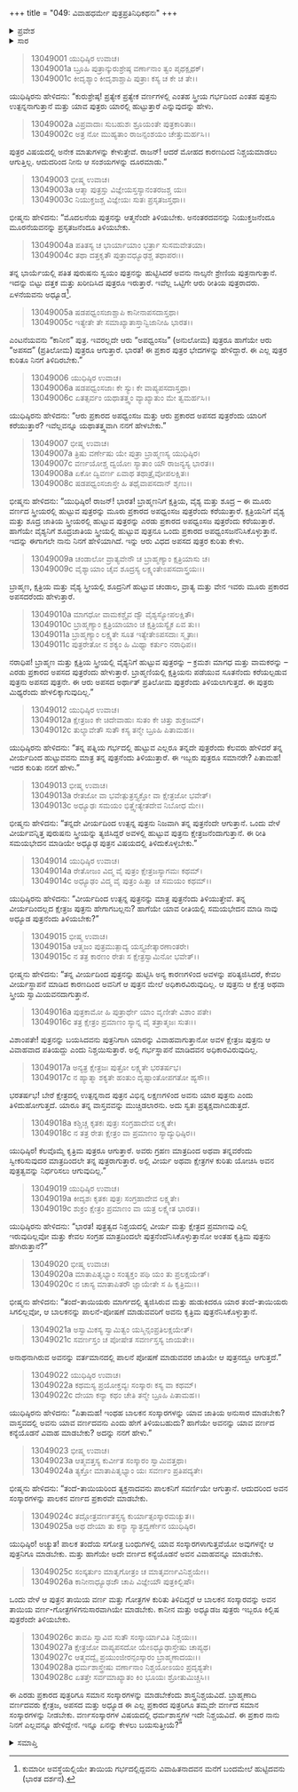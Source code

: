 +++
title = "049: ವಿವಾಹಧರ್ಮೇ ಪುತ್ರಪ್ರತಿನಿಧಿಕಥನಃ"
+++

<details><summary>ಪ್ರವೇಶ</summary>


।।   ಓಂ ಓಂ ನಮೋ ನಾರಾಯಣಾಯ।।   ಶ್ರೀ ವೇದವ್ಯಾಸಾಯ ನಮಃ ।।

ಶ್ರೀ ಕೃಷ್ಣದ್ವೈಪಾಯನ ವೇದವ್ಯಾಸ ವಿರಚಿತ  

**ಶ್ರೀ ಮಹಾಭಾರತ**

**ಅನುಶಾಸನ ಪರ್ವ**

**ದಾನಧರ್ಮ ಪರ್ವ**

**ಅಧ್ಯಾಯ 49**


</details>

<details><summary>ಸಾರ</summary>

ವಿವಿಧ ಪ್ರಕಾರದ ಪುತ್ರರ ವರ್ಣನೆ (1-29).


</details>



> 13049001 ಯುಧಿಷ್ಠಿರ ಉವಾಚ।  
13049001a ಬ್ರೂಹಿ ಪುತ್ರಾನ್ಕುರುಶ್ರೇಷ್ಠ ವರ್ಣಾನಾಂ ತ್ವಂ ಪೃಥಕ್ಪೃಥಕ್।  
13049001c ಕೀದೃಶ್ಯಾಂ ಕೀದೃಶಾಶ್ಚಾಪಿ ಪುತ್ರಾಃ ಕಸ್ಯ ಚ ಕೇ ಚ ತೇ।।

ಯುಧಿಷ್ಠಿರನು ಹೇಳಿದನು: “ಕುರುಶ್ರೇಷ್ಠ! ಪ್ರತ್ಯೇಕ ಪ್ರತ್ಯೇಕ ವರ್ಣಗಳಲ್ಲಿ ಎಂತಹ ಸ್ತ್ರೀಯ ಗರ್ಭದಿಂದ ಎಂತಹ ಪುತ್ರನು ಉತ್ಪನ್ನನಾಗುತ್ತಾನೆ ಮತ್ತು ಯಾವ ಪುತ್ರರು ಯಾರಲ್ಲಿ ಹುಟ್ಟುತ್ತಾರೆ ಎನ್ನುವುದನ್ನು ಹೇಳು.

> 13049002a ವಿಪ್ರವಾದಾಃ ಸುಬಹುಶಃ ಶ್ರೂಯಂತೇ ಪುತ್ರಕಾರಿತಾಃ।  
13049002c ಅತ್ರ ನೋ ಮುಹ್ಯತಾಂ ರಾಜನ್ಸಂಶಯಂ ಚೇತ್ತುಮರ್ಹಸಿ।।

ಪುತ್ರರ ವಿಷಯದಲ್ಲಿ ಅನೇಕ ಮಾತುಗಳನ್ನು ಕೇಳುತ್ತೇವೆ. ರಾಜನ್! ಆದರೆ ಮೋಹದ ಕಾರಣದಿಂದ ನಿಶ್ಚಯಮಾಡಲು ಆಗುತ್ತಿಲ್ಲ. ಆದುದರಿಂದ ನೀನು ಆ ಸಂಶಯಗಳನ್ನು ದೂರಮಾಡು.”

> 13049003 ಭೀಷ್ಮ ಉವಾಚ।  
13049003a ಆತ್ಮಾ ಪುತ್ರಸ್ತು ವಿಜ್ಞೇಯಸ್ತಸ್ಯಾನಂತರಜಶ್ಚ ಯಃ।  
13049003c ನಿಯುಕ್ತಜಶ್ಚ ವಿಜ್ಞೇಯಃ ಸುತಃ ಪ್ರಸೃತಜಸ್ತಥಾ।।

ಭೀಷ್ಮನು ಹೇಳಿದನು: “ಮೊದಲನೆಯ ಪುತ್ರನನ್ನು ಆತ್ಮನೆಂದೇ ತಿಳಿಯಬೇಕು. ಅನಂತರದವನನ್ನು ನಿಯುಕ್ತಜನೆಂದೂ ಮೂರನೆಯವನನ್ನು ಪ್ರಸೃತಜನೆಂದೂ ತಿಳಿಯಬೇಕು.

> 13049004a ಪತಿತಸ್ಯ ಚ ಭಾರ್ಯಾಯಾಂ ಭರ್ತ್ರಾ ಸುಸಮವೇತಯಾ।  
13049004c ತಥಾ ದತ್ತಕೃತೌ ಪುತ್ರಾವಧ್ಯೂಢಶ್ಚ ತಥಾಪರಃ।।

ತನ್ನ ಭಾರ್ಯೆಯಲ್ಲಿ ಪತಿತ ಪುರುಷನು ಸ್ವಯಂ ಪುತ್ರನನ್ನು ಹುಟ್ಟಿಸಿದರೆ ಅವನು ನಾಲ್ಕನೇ ಶ್ರೇಣಿಯ ಪುತ್ರನಾಗುತ್ತಾನೆ. ಇದನ್ನು ಬಿಟ್ಟು ದತ್ತಕ ಮತ್ತು ಖರೀದಿಸಿದ ಪುತ್ರರೂ ಇರುತ್ತಾರೆ. ಇವೆಲ್ಲ ಒಟ್ಟಿಗೇ ಆರು ರೀತಿಯ ಪುತ್ರರಾದರು. ಏಳನೆಯವನು ಅಧ್ಯೂಡ[^1].

> 13049005a ಷಡಪಧ್ವಂಸಜಾಶ್ಚಾಪಿ ಕಾನೀನಾಪಸದಾಸ್ತಥಾ।  
13049005c ಇತ್ಯೇತೇ ತೇ ಸಮಾಖ್ಯಾತಾಸ್ತಾನ್ವಿಜಾನೀಹಿ ಭಾರತ।।

ಎಂಟನೆಯವನು “ಕಾನೀನ” ಪುತ್ರ. ಇವರಲ್ಲದೇ ಆರು “ಅಪಧ್ವಂಸಜ” (ಅನುಲೋಮ) ಪುತ್ರರೂ ಹಾಗೆಯೇ ಆರು “ಅಪಸದ” (ಪ್ರತಿಲೋಮ) ಪುತ್ರರೂ ಆಗುತ್ತಾರೆ. ಭಾರತ! ಈ ಪ್ರಕಾರ ಪುತ್ರರ ಭೇದಗಳನ್ನು ಹೇಳಿದ್ದಾರೆ. ಈ ಎಲ್ಲ ಪುತ್ರರ ಕುರಿತೂ ನಿನಗೆ ತಿಳಿದಿರಬೇಕು.”

> 13049006 ಯುಧಿಷ್ಠಿರ ಉವಾಚ।  
13049006a ಷಡಪಧ್ವಂಸಜಾಃ ಕೇ ಸ್ಯುಃ ಕೇ ವಾಪ್ಯಪಸದಾಸ್ತಥಾ।  
13049006c ಏತತ್ಸರ್ವಂ ಯಥಾತತ್ತ್ವಂ ವ್ಯಾಖ್ಯಾತುಂ ಮೇ ತ್ವಮರ್ಹಸಿ।।

ಯುಧಿಷ್ಠಿರನು ಹೇಳಿದನು: “ಆರು ಪ್ರಕಾರದ ಅಪಧ್ವಂಸಜ ಮತ್ತು ಆರು ಪ್ರಕಾರದ ಅಪಸದ ಪುತ್ರರೆಂದು ಯಾರಿಗೆ ಕರೆಯುತ್ತಾರೆ? ಇವೆಲ್ಲವನ್ನೂ ಯಥಾತತ್ತ್ವವಾಗಿ ನನಗೆ ಹೇಳಬೇಕು.”

> 13049007 ಭೀಷ್ಮ ಉವಾಚ।  
13049007a ತ್ರಿಷು ವರ್ಣೇಷು ಯೇ ಪುತ್ರಾ ಬ್ರಾಹ್ಮಣಸ್ಯ ಯುಧಿಷ್ಠಿರ।  
13049007c ವರ್ಣಯೋಶ್ಚ ದ್ವಯೋಃ ಸ್ಯಾತಾಂ ಯೌ ರಾಜನ್ಯಸ್ಯ ಭಾರತ।।  
13049008a ಏಕೋ ದ್ವಿವರ್ಣ ಏವಾಥ ತಥಾತ್ರೈವೋಪಲಕ್ಷಿತಃ।  
13049008c ಷಡಪಧ್ವಂಸಜಾಸ್ತೇ ಹಿ ತಥೈವಾಪಸದಾನ್ ಶೃಣು।।

ಭೀಷ್ಮನು ಹೇಳಿದನು: “ಯುಧಿಷ್ಠಿರ! ರಾಜನ್! ಭಾರತ! ಬ್ರಾಹ್ಮಣನಿಗೆ ಕ್ಷತ್ರಿಯ, ವೈಶ್ಯ ಮತ್ತು ಶೂದ್ರ – ಈ ಮೂರು ವರ್ಣದ ಸ್ತ್ರೀಯರಲ್ಲಿ ಹುಟ್ಟುವ ಪುತ್ರರನ್ನು ಮೂರು ಪ್ರಕಾರದ ಅಪಧ್ವಂಸಜ ಪುತ್ರರೆಂದು ಕರೆಯುತ್ತಾರೆ. ಕ್ಷತ್ರಿಯನಿಗೆ ವೈಶ್ಯ ಮತ್ತು ಶೂದ್ರ ಜಾತಿಯ ಸ್ತ್ರೀಯರಲ್ಲಿ ಹುಟ್ಟುವ ಪುತ್ರರನ್ನು ಎರಡು ಪ್ರಕಾರದ ಅಪಧ್ವಂಸಜ ಪುತ್ರರೆಂದು ಕರೆಯುತ್ತಾರೆ. ಹಾಗೆಯೇ ವೈಶ್ಯನಿಗೆ ಶೂದ್ರಜಾತಿಯ ಸ್ತ್ರೀಯಲ್ಲಿ ಹುಟ್ಟುವ ಪುತ್ರನೂ ಒಂದು ಪ್ರಕಾರದ ಅಪಧ್ವಂಸಜನೆನಿಸಿಕೊಳ್ಳುತ್ತಾನೆ. ಇದನ್ನು ಈಗಾಗಲೇ ನಾನು ನಿನಗೆ ಹೇಳಿಯಾಗಿದೆ. ಇನ್ನು ಆರು ವಿಧದ ಅಪಸದ ಪುತ್ರರ ಕುರಿತು ಕೇಳು.

> 13049009a ಚಂಡಾಲೋ ವ್ರಾತ್ಯವೇನೌ ಚ ಬ್ರಾಹ್ಮಣ್ಯಾಂ ಕ್ಷತ್ರಿಯಾಸು ಚ।  
13049009c ವೈಶ್ಯಾಯಾಂ ಚೈವ ಶೂದ್ರಸ್ಯ ಲಕ್ಷ್ಯಂತೇಽಪಸದಾಸ್ತ್ರಯಃ।।

ಬ್ರಾಹ್ಮಣ, ಕ್ಷತ್ರಿಯ ಮತ್ತು ವೈಶ್ಯ ಸ್ತ್ರೀಯಲ್ಲಿ ಶೂದ್ರನಿಗೆ ಹುಟ್ಟುವ ಚಂಡಾಲ, ವ್ರಾತ್ಯ ಮತ್ತು ವೇನ ಇವರು ಮೂರು ಪ್ರಕಾರದ ಅಪಸದರೆಂದು ಹೇಳುತ್ತಾರೆ.

> 13049010a ಮಾಗಧೋ ವಾಮಕಶ್ಚೈವ ದ್ವೌ ವೈಶ್ಯಸ್ಯೋಪಲಕ್ಷಿತೌ।  
13049010c ಬ್ರಾಹ್ಮಣ್ಯಾಂ ಕ್ಷತ್ರಿಯಾಯಾಂ ಚ ಕ್ಷತ್ರಿಯಸ್ಯೈಕ ಏವ ತು।।  
13049011a ಬ್ರಾಹ್ಮಣ್ಯಾಂ ಲಕ್ಷ್ಯತೇ ಸೂತ ಇತ್ಯೇತೇಽಪಸದಾಃ ಸ್ಮೃತಾಃ।  
13049011c ಪುತ್ರರೇತೋ ನ ಶಕ್ಯಂ ಹಿ ಮಿಥ್ಯಾ ಕರ್ತುಂ ನರಾಧಿಪ।।

ನರಾಧಿಪ! ಬ್ರಾಹ್ಮಣ ಮತ್ತು ಕ್ಷತ್ರಿಯ ಸ್ತ್ರೀಯಲ್ಲಿ ವೈಶ್ಯನಿಗೆ ಹುಟ್ಟುವ ಪುತ್ರರನ್ನು – ಕ್ರಮಶಃ ಮಾಗಧ ಮತ್ತು ವಾಮಕರನ್ನು – ಎರಡು ಪ್ರಕಾರದ ಅಪಸದ ಪುತ್ರರೆಂದು ಹೇಳುತ್ತಾರೆ. ಬ್ರಾಹ್ಮಣಿಯಲ್ಲಿ ಕ್ಷತ್ರಿಯನು ಪಡೆಯುವ ಸೂತನೆಂದು ಕರೆಯಲ್ಪಡುವ ಪುತ್ರನು ಅಪಸದ ಪುತ್ರನೇ. ಈ ಆರು ಅಪಸದ ಅರ್ಥಾತ್ ಪ್ರತಿಲೋಮ ಪುತ್ರರೆಂದು ತಿಳಿಯಲಾಗುತ್ತದೆ. ಈ ಪುತ್ರರು ಮಿಥ್ಯರೆಂದು ಹೇಳಲಿಕ್ಕಾಗುವುದಿಲ್ಲ.”

> 13049012 ಯುಧಿಷ್ಠಿರ ಉವಾಚ।  
13049012a ಕ್ಷೇತ್ರಜಂ ಕೇ ಚಿದೇವಾಹುಃ ಸುತಂ ಕೇ ಚಿತ್ತು ಶುಕ್ರಜಮ್।  
13049012c ತುಲ್ಯಾವೇತೌ ಸುತೌ ಕಸ್ಯ ತನ್ಮೇ ಬ್ರೂಹಿ ಪಿತಾಮಹ।।

ಯುಧಿಷ್ಠಿರನು ಹೇಳಿದನು: “ತನ್ನ ಪತ್ನಿಯ ಗರ್ಭದಲ್ಲಿ ಹುಟ್ಟುವ ಎಲ್ಲರೂ ತನ್ನದೇ ಪುತ್ರರೆಂದು ಕೆಲವರು ಹೇಳಿದರೆ ತನ್ನ ವೀರ್ಯದಿಂದ ಹುಟ್ಟುವವನು ಮಾತ್ರ ತನ್ನ ಪುತ್ರನೆಂದು ತಿಳಿಯುತ್ತಾರೆ. ಈ ಇಬ್ಬರು ಪುತ್ರರೂ ಸಮಾನರೇ? ಪಿತಾಮಹ! ಇದರ ಕುರಿತು ನನಗೆ ಹೇಳು.”

> 13049013 ಭೀಷ್ಮ ಉವಾಚ।  
13049013a ರೇತಜೋ ವಾ ಭವೇತ್ಪುತ್ರಸ್ತ್ಯಕ್ತೋ ವಾ ಕ್ಷೇತ್ರಜೋ ಭವೇತ್।  
13049013c ಅಧ್ಯೂಢಃ ಸಮಯಂ ಭಿತ್ತ್ವೇತ್ಯೇತದೇವ ನಿಬೋಧ ಮೇ।।

ಭೀಷ್ಮನು ಹೇಳಿದನು: “ತನ್ನದೇ ವೀರ್ಯದಿಂದ ಉತ್ಪನ್ನ ಪುತ್ರನು ನಿಜವಾಗಿ ತನ್ನ ಪುತ್ರನೆಂದೇ ಆಗುತ್ತಾನೆ. ಒಂದು ವೇಳೆ ವೀರ್ಯವನ್ನಿತ್ತ ಪುರುಷನು ಸ್ತ್ರೀಯನ್ನು ತ್ಯಜಿಸಿದ್ದರೆ ಅವಳಲ್ಲಿ ಹುಟ್ಟುವ ಪುತ್ರನು ಕ್ಷೇತ್ರಜನೆಂದಾಗುತ್ತಾನೆ. ಈ ರೀತಿ ಸಮಯಭೇದನ ಮಾಡಿಯೇ ಅಧ್ಯೂಢ ಪುತ್ರನ ವಿಷಯದಲ್ಲಿ ತಿಳಿದುಕೊಳ್ಳಬೇಕು.”

> 13049014 ಯುಧಿಷ್ಠಿರ ಉವಾಚ।  
13049014a ರೇತೋಜಂ ವಿದ್ಮ ವೈ ಪುತ್ರಂ ಕ್ಷೇತ್ರಜಸ್ಯಾಗಮಃ ಕಥಮ್।  
13049014c ಅಧ್ಯೂಢಂ ವಿದ್ಮ ವೈ ಪುತ್ರಂ ಹಿತ್ವಾ ಚ ಸಮಯಂ ಕಥಮ್।।

ಯುಧಿಷ್ಠಿರನು ಹೇಳಿದನು: “ವೀರ್ಯದಿಂದ ಉತ್ಪನ್ನ ಪುತ್ರನನ್ನು ಮಾತ್ರ ಪುತ್ರನೆಂದು ತಿಳಿಯುತ್ತೇವೆ. ತನ್ನ ವೀರ್ಯದಿಂದಲ್ಲದ ಕ್ಷೇತ್ರಜ ಪುತ್ರನು ಹೇಗಾಗಬಲ್ಲನು? ಹಾಗೆಯೇ ಯಾವ ರೀತಿಯಲ್ಲಿ ಸಮಯಭೇದನ ಮಾಡಿ ನಾವು ಅಧ್ಯೂಡ ಪುತ್ರನೆಂದು ತಿಳಿಯಬೇಕು?”

> 13049015 ಭೀಷ್ಮ ಉವಾಚ।  
13049015a ಆತ್ಮಜಂ ಪುತ್ರಮುತ್ಪಾದ್ಯ ಯಸ್ತ್ಯಜೇತ್ಕಾರಣಾಂತರೇ।  
13049015c ನ ತತ್ರ ಕಾರಣಂ ರೇತಃ ಸ ಕ್ಷೇತ್ರಸ್ವಾಮಿನೋ ಭವೇತ್।।

ಭೀಷ್ಮನು ಹೇಳಿದನು: “ತನ್ನ ವೀರ್ಯದಿಂದ ಪುತ್ರನನ್ನು ಹುಟ್ಟಿಸಿ ಅನ್ಯ ಕಾರಣಗಳಿಂದ ಅವಳನ್ನು ಪರಿತ್ಯಜಿಸಿದರೆ, ಕೇವಲ ವೀರ್ಯಸ್ಥಾಪನೆ ಮಾಡಿದ ಕಾರಣದಿಂದ ಅವನಿಗೆ ಆ ಪುತ್ರನ ಮೇಲೆ ಅಧಿಕಾರವಿರುವುದಿಲ್ಲ. ಆ ಪುತ್ರನು ಆ ಕ್ಷೇತ್ರ ಅಥವಾ ಸ್ತ್ರೀಯ ಸ್ವಾಮಿಯವನದಾಗುತ್ತಾನೆ.

> 13049016a ಪುತ್ರಕಾಮೋ ಹಿ ಪುತ್ರಾರ್ಥೇ ಯಾಂ ವೃಣೀತೇ ವಿಶಾಂ ಪತೇ।  
13049016c ತತ್ರ ಕ್ಷೇತ್ರಂ ಪ್ರಮಾಣಂ ಸ್ಯಾನ್ನ ವೈ ತತ್ರಾತ್ಮಜಃ ಸುತಃ।।

ವಿಶಾಂಪತೇ! ಪುತ್ರನನ್ನು ಬಯಸಿದವನು ಪುತ್ರನಿಗಾಗಿ ಯಾರನ್ನು ವಿವಾಹವಾಗುತ್ತಾನೋ ಅವಳ ಕ್ಷೇತ್ರಜ ಪುತ್ರನು ಆ ವಿವಾಹವಾದ ಪತಿಯದ್ದು ಎಂದು ನಿಶ್ಚಯಿಸುತ್ತಾರೆ. ಅಲ್ಲಿ ಗರ್ಭಸ್ಥಾಪನೆ ಮಾಡಿದವನ ಅಧಿಕಾರವಿರುವುದಿಲ್ಲ.

> 13049017a ಅನ್ಯತ್ರ ಕ್ಷೇತ್ರಜಃ ಪುತ್ರೋ ಲಕ್ಷ್ಯತೇ ಭರತರ್ಷಭ।  
13049017c ನ ಹ್ಯಾತ್ಮಾ ಶಕ್ಯತೇ ಹಂತುಂ ದೃಷ್ಟಾಂತೋಪಗತೋ ಹ್ಯಸೌ।।

ಭರತರ್ಷಭ! ಬೇರೆ ಕ್ಷೇತ್ರದಲ್ಲಿ ಉತ್ಪನ್ನನಾದ ಪುತ್ರನ ವಿಭಿನ್ನ ಲಕ್ಷಣಗಳಿಂದ ಅವನು ಯಾರ ಪುತ್ರನು ಎಂದು ತಿಳಿದುಹೋಗುತ್ತದೆ. ಯಾರೂ ತನ್ನ ವಾಸ್ತವವನ್ನು ಮುಚ್ಚಿಡಲಾರನು. ಅದು ಸ್ವತಃ ಪ್ರತ್ಯಕ್ಷವಾಗಿಬಿಡುತ್ತದೆ.

> 13049018a ಕಶ್ಚಿಚ್ಚ ಕೃತಕಃ ಪುತ್ರಃ ಸಂಗ್ರಹಾದೇವ ಲಕ್ಷ್ಯತೇ।  
13049018c ನ ತತ್ರ ರೇತಃ ಕ್ಷೇತ್ರಂ ವಾ ಪ್ರಮಾಣಂ ಸ್ಯಾದ್ಯುಧಿಷ್ಠಿರ।।

ಯುಧಿಷ್ಠಿರ! ಕೆಲವೊಮ್ಮೆ ಕೃತ್ರಿಮ ಪುತ್ರರೂ ಆಗುತ್ತಾರೆ. ಅವರು ಗ್ರಹಣ ಮಾತ್ರದಿಂದ ಅಥವಾ ತನ್ನವರೆಂದು ಸ್ವೀಕರಿಸುವುದರ ಮಾತ್ರದಿಂದಲೇ ತನ್ನ ಪುತ್ರರಾಗುತ್ತಾರೆ. ಅಲ್ಲಿ ವೀರ್ಯ ಅಥವಾ ಕ್ಷೇತ್ರಗಳ ಕುರಿತು ಯೋಚಿಸಿ ಅವನ ಪುತ್ರತ್ವವನ್ನು ನಿರ್ಧರಿಸಲು ಆಗುವುದಿಲ್ಲ.”

> 13049019 ಯುಧಿಷ್ಠಿರ ಉವಾಚ।  
13049019a ಕೀದೃಶಃ ಕೃತಕಃ ಪುತ್ರಃ ಸಂಗ್ರಹಾದೇವ ಲಕ್ಷ್ಯತೇ।  
13049019c ಶುಕ್ರಂ ಕ್ಷೇತ್ರಂ ಪ್ರಮಾಣಂ ವಾ ಯತ್ರ ಲಕ್ಷ್ಯೇತ ಭಾರತ।।

ಯುಧಿಷ್ಠಿರನು ಹೇಳಿದನು: “ಭಾರತ! ಪುತ್ರತ್ವದ ನಿಶ್ಚಯದಲ್ಲಿ ವೀರ್ಯ ಮತ್ತು ಕ್ಷೇತ್ರದ ಪ್ರಮಾಣವು ಎಲ್ಲಿ ಇರುವುದಿಲ್ಲವೋ ಮತ್ತು ಕೇವಲ ಸಂಗ್ರಹ ಮಾತ್ರದಿಂದಲೇ ಪುತ್ರನೆಂದೆನಿಸಿಕೊಳ್ಳುತ್ತಾನೋ ಅಂತಹ ಕೃತ್ರಿಮ ಪುತ್ರನು ಹೇಗಿರುತ್ತಾನೆ?”

> 13049020 ಭೀಷ್ಮ ಉವಾಚ।  
13049020a ಮಾತಾಪಿತೃಭ್ಯಾಂ ಸಂತ್ಯಕ್ತಂ ಪಥಿ ಯಂ ತು ಪ್ರಲಕ್ಷಯೇತ್।  
13049020c ನ ಚಾಸ್ಯ ಮಾತಾಪಿತರೌ ಜ್ಞಾಯೇತೇ ಸ ಹಿ ಕೃತ್ರಿಮಃ।।

ಭೀಷ್ಮನು ಹೇಳಿದನು: “ತಂದೆ-ತಾಯಿಯರು ಮಾರ್ಗದಲ್ಲಿ ತ್ಯಜಿಸಿರುವ ಮತ್ತು ಹುಡುಕಿದರೂ ಯಾರ ತಂದೆ-ತಾಯಿಯರು ಸಿಗಲಿಲ್ಲವೋ, ಆ ಬಾಲಕನನ್ನು ಪಾಲನೆ-ಪೋಷಣೆ ಮಾಡುವವರಿಗೆ ಅವನು ಕೃತ್ರಿಮ ಪುತ್ರನೆನಿಸಿಕೊಳ್ಳುತ್ತಾನೆ.

> 13049021a ಅಸ್ವಾಮಿಕಸ್ಯ ಸ್ವಾಮಿತ್ವಂ ಯಸ್ಮಿನ್ಸಂಪ್ರತಿಲಕ್ಷಯೇತ್।  
13049021c ಸವರ್ಣಸ್ತಂ ಚ ಪೋಷೇತ ಸವರ್ಣಸ್ತಸ್ಯ ಜಾಯತೇ।।

ಅನಾಥನಾಗಿರುವ ಅವನನ್ನು ವರ್ತಮಾನದಲ್ಲಿ ಪಾಲನೆ ಪೋಷಣೆ ಮಾಡುವವರ ಜಾತಿಯೇ ಆ ಪುತ್ರನದ್ದೂ ಆಗುತ್ತದೆ.”

> 13049022 ಯುಧಿಷ್ಠಿರ ಉವಾಚ।  
13049022a ಕಥಮಸ್ಯ ಪ್ರಯೋಕ್ತವ್ಯಃ ಸಂಸ್ಕಾರಃ ಕಸ್ಯ ವಾ ಕಥಮ್।  
13049022c ದೇಯಾ ಕನ್ಯಾ ಕಥಂ ಚೇತಿ ತನ್ಮೇ ಬ್ರೂಹಿ ಪಿತಾಮಹ।।

ಯುಧಿಷ್ಠಿರನು ಹೇಳಿದನು: “ಪಿತಾಮಹ! ಇಂಥಹ ಬಾಲಕನ ಸಂಸ್ಕಾರಗಳನ್ನು ಯಾವ ಜಾತಿಯ ಅನುಸಾರ ಮಾಡಬೇಕು? ವಾಸ್ತವದಲ್ಲಿ ಅವನು ಯಾವ ವರ್ಣದವನು ಎಂದು ಹೇಗೆ ತಿಳಿಯಬಹುದು? ಹಾಗೆಯೇ ಅವನನ್ನು ಯಾವ ವರ್ಣದ ಕನ್ಯೆಯೊಡನೆ ವಿವಾಹ ಮಾಡಬೇಕು? ಅದನ್ನು ನನಗೆ ಹೇಳು.”

> 13049023 ಭೀಷ್ಮ ಉವಾಚ।  
13049023a ಆತ್ಮವತ್ತಸ್ಯ ಕುರ್ವೀತ ಸಂಸ್ಕಾರಂ ಸ್ವಾಮಿವತ್ತಥಾ।  
13049024a ತ್ಯಕ್ತೋ ಮಾತಾಪಿತೃಭ್ಯಾಂ ಯಃ ಸವರ್ಣಂ ಪ್ರತಿಪದ್ಯತೇ।

ಭೀಷ್ಮನು ಹೇಳಿದನು: “ತಂದೆ-ತಾಯಿಯರಿಂದ ತ್ಯಕ್ತನಾದವನು ಪಾಲಕನಿಗೆ ಸವರ್ಣಿಯೇ ಆಗುತ್ತಾನೆ. ಆದುದರಿಂದ ಅವನ ಸಂಸ್ಕಾರಗಳನ್ನು ಪಾಲಕನ ವರ್ಣದ ಪ್ರಕಾರವೇ ಮಾಡಬೇಕು.

> 13049024c ತದ್ಗೋತ್ರವರ್ಣತಸ್ತಸ್ಯ ಕುರ್ಯಾತ್ಸಂಸ್ಕಾರಮಚ್ಯುತ।।  
13049025a ಅಥ ದೇಯಾ ತು ಕನ್ಯಾ ಸ್ಯಾತ್ತದ್ವರ್ಣೇನ ಯುಧಿಷ್ಠಿರ।

ಯುಧಿಷ್ಠಿರ! ಅಚ್ಯುತ! ಪಾಲಕ ತಂದೆಯ ಸಗೋತ್ರ ಬಂಧುಗಳಲ್ಲಿ ಯಾವ ಸಂಸ್ಕಾರಗಳಾಗುತ್ತವೆಯೋ ಅವುಗಳನ್ನೇ ಆ ಪುತ್ರನಿಗೂ ಮಾಡಬೇಕು. ಮತ್ತು ಹಾಗೆಯೇ ಅದೇ ವರ್ಣದ ಕನ್ಯೆಯೊಡನೆ ಅವನ ವಿವಾಹವನ್ನೂ ಮಾಡಬೇಕು.

> 13049025c ಸಂಸ್ಕರ್ತುಂ ಮಾತೃಗೋತ್ರಂ ಚ ಮಾತೃವರ್ಣವಿನಿಶ್ಚಯೇ।।  
13049026a ಕಾನೀನಾಧ್ಯೂಢಜೌ ಚಾಪಿ ವಿಜ್ಞೇಯೌ ಪುತ್ರಕಿಲ್ಬಿಷೌ।

ಒಂದು ವೇಳೆ ಆ ಪುತ್ರನ ತಾಯಿಯ ವರ್ಣ ಮತ್ತು ಗೋತ್ರಗಳ ಕುರಿತು ತಿಳಿದಿದ್ದರೆ ಆ ಬಾಲಕನ ಸಂಸ್ಕಾರವನ್ನು ಅವನ ತಾಯಿಯ ವರ್ಣ-ಗೋತ್ರಗಳಿಗನುಸಾರವಾಗಿಯೇ ಮಾಡಬೇಕು. ಕಾನೀನ ಮತ್ತು ಅಧ್ಯೂಡಜ ಪುತ್ರರು ಇಬ್ಬರೂ ಕಿಲ್ಬಿಷ ಪುತ್ರರೆಂದೇ ತಿಳಿಯಬೇಕು.

> 13049026c ತಾವಪಿ ಸ್ವಾವಿವ ಸುತೌ ಸಂಸ್ಕಾರ್ಯಾವಿತಿ ನಿಶ್ಚಯಃ।।  
13049027a ಕ್ಷೇತ್ರಜೋ ವಾಪ್ಯಪಸದೋ ಯೇಽಧ್ಯೂಢಾಸ್ತೇಷು ಚಾಪ್ಯಥ।  
13049027c ಆತ್ಮವದ್ವೈ ಪ್ರಯುಂಜೀರನ್ಸಂಸ್ಕಾರಂ ಬ್ರಾಹ್ಮಣಾದಯಃ।।  
13049028a ಧರ್ಮಶಾಸ್ತ್ರೇಷು ವರ್ಣಾನಾಂ ನಿಶ್ಚಯೋಽಯಂ ಪ್ರದೃಶ್ಯತೇ।  
13049028c ಏತತ್ತೇ ಸರ್ವಮಾಖ್ಯಾತಂ ಕಿಂ ಭೂಯಃ ಶ್ರೋತುಮಿಚ್ಚಸಿ।।

ಈ ಎರಡು ಪ್ರಕಾರದ ಪುತ್ರರಿಗೂ ಸಮಾನ ಸಂಸ್ಕಾರಗಳನ್ನು ಮಾಡಬೇಕೆಂದು ಶಾಸ್ತ್ರನಿಶ್ಚಯವಿದೆ. ಬ್ರಾಹ್ಮಣಾದಿ ವರ್ಣದವರು ಕ್ಷೇತ್ರಜ, ಅಪಸದ ಮತ್ತು ಅಧ್ಯೂಡ ಈ ಎಲ್ಲ ಪ್ರಕಾರದ ಪುತ್ರರಿಗೂ ತಮ್ಮದೇ ವರ್ಣದ ಸಮಾನ ಸಂಸ್ಕಾರಗಳನ್ನು ನೀಡಬೇಕು. ವರ್ಣಸಂಸ್ಕಾರಗಳ ವಿಷಯದಲ್ಲಿ ಧರ್ಮಶಾಸ್ತ್ರಗಳ ಇದೇ ನಿಶ್ಚಯವಿದೆ. ಈ ಪ್ರಕಾರ ನಾನು ನಿನಗೆ ಎಲ್ಲವನ್ನೂ ಹೇಳಿದ್ದೇನೆ. ಇನ್ನೂ ಏನನ್ನು ಕೇಳಲು ಬಯಸುತ್ತೀಯೆ?”



<details><summary>ಸಮಾಪ್ತಿ</summary>


ಇತಿ ಶ್ರೀಮಹಾಭಾರತೇ ಅನುಶಾಸನ ಪರ್ವಣಿ ದಾನಧರ್ಮ ಪರ್ವಣಿ ವಿವಾಹಧರ್ಮೇ ಪುತ್ರಪ್ರತಿನಿಧಿಕಥನೇ ಏಕೋನಪಂಚಾಶತ್ತಮೋಽಧ್ಯಾಯಃ।।  
ಇದು ಶ್ರೀಮಹಾಭಾರತದಲ್ಲಿ ಅನುಶಾಸನ ಪರ್ವದಲ್ಲಿ ದಾನಧರ್ಮ ಪರ್ವದಲ್ಲಿ ವಿವಾಹಧರ್ಮೇ ಪುತ್ರಪ್ರತಿನಿಧಿಕಥನ ಎನ್ನುವ ನಲ್ವತ್ತೊಂಭತ್ತನೇ ಅಧ್ಯಾಯವು.



</details>

[^1]: ಕುಮಾರೀ ಅವಸ್ಥೆಯಲ್ಲಿಯೇ ತಾಯಿಯ ಗರ್ಭದಲ್ಲಿದ್ದವನು ವಿವಾಹಿತನಾದವನ ಮನೆಗೆ ಬಂದಮೇಲೆ ಹುಟ್ಟಿದವನು (ಭಾರತ ದರ್ಶನ).
